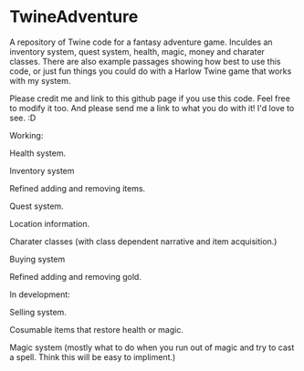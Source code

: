# TwineAdventure
A repository of Twine code for a fantasy adventure game. Inculdes an inventory system, quest system, health, magic, money and charater classes.
There are also example passages showing how best to use this code, or just fun things you could do with a Harlow Twine game that works with my system.


Please credit me and link to this github page if you use this code. Feel free to modify it too. And please send me a link to what you do with it! I'd love to see. :D

Working:


Health system.

Inventory system

Refined adding and removing items.

Quest system.

Location information.

Charater classes (with class dependent narrative and item acquisition.)

Buying system

Refined adding and removing gold.


In development:

Selling system.

Cosumable items that restore health or magic.

Magic system (mostly what to do when you run out of magic and try to cast a spell. Think this will be easy to impliment.)


